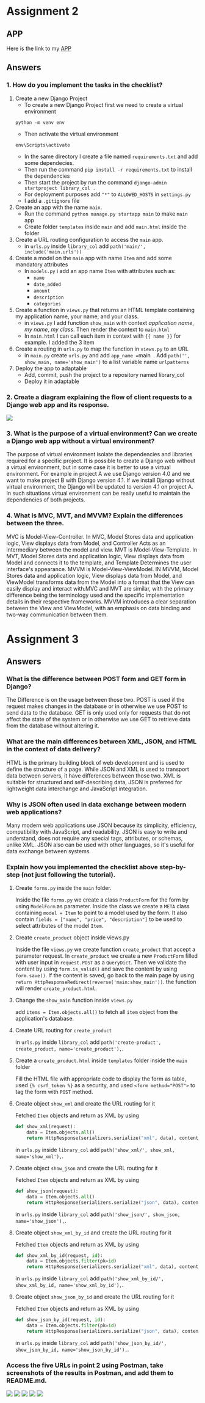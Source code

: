 # Assignment 2

## APP
Here is the link to my [APP](https://library-collection.adaptable.app/main/)

## Answers

### 1. How do you implement the tasks in the checklist?
1. Create a new Django Project
    - To create a new Django Project first we need to create a virtual environment
    ```
    python -m venv env
    ```
    - Then activate the virtual environment
    ```
    env\Scripts\activate
    ```
    - In the same directory I create a file named `requirements.txt` and add some dependecies.
    - Then run the command `pip install -r requirements.txt` to install the dependencies
    - Then start the project by run the command `django-admin startproject library_col .`
    - For deployment purposes add `"*"` to `ALLOWED_HOSTS` in `settings.py`
    - I add a `.gitignore` file
2. Create an app with the name `main`.
    - Run the command `python manage.py startapp main` to make `main` app
    - Create folder `templates` inside `main` and add `main.html` inside the folder
3. Create a URL routing configuration to access the `main` app.
    - in `urls.py` inside `library_col` add `path('main/', include('main.urls'))`
4. Create a model on the `main` app with name `Item` and add some mandatory attributes
    - In `models.py` i add an app name `Item` with attributes such as:
        - `name`
        - `date_added`
        - `amount`
        - `description`
        - `categories`
5. Create a function in `views.py` that returns an HTML template containing my application name, your name, and your class.
    - in `views.py` I add function `show_main` with context _application name_, _my name_, _my class_. Then render the context to `main.html`
    - In `main.html` I can call each item in context with `{{ name }}` for example. I added the 3 item
6. Create a routing in `urls.py` to map the function in `views.py` to an URL
    - in `main.py` create `urls.py` and add ` app_name = `main` `. Add `path('', show_main, name='show_main')` to a list variable name `urlpatterns`
7. Deploy the app to adaptable
    - Add, commit, push the project to a repository named library_col 
    - Deploy it in adaptable

### 2. Create a diagram explaining the flow of client requests to a Django web app and its response.
<img src="/assets/flowchart.png">

### 3. What is the purpose of a virtual environment? Can we create a Django web app without a virtual environment?
The purpose of virtual environment isolate the dependencies and libraries required for a specific project. It is possible to create a Django web without a virtual environment, but in some case it is better to use a virtual environment. For example in project A we use Django version 4.0 and we want to make project B with Django version 4.1. If we install Django without virtual environment, the Django will be updated to version 4.1 on project A. In such situations virtual environment can be really useful to maintain the dependencies of both projects.

### 4. What is MVC, MVT, and MVVM? Explain the differences between the three.
MVC is Model-View-Controller. In MVC, Model Stores data and application logic, View displays data from Model, and Controller Acts as an intermediary between the model and view. MVT is Model-View-Template. In MVT, Model Stores data and application logic, View displays data from Model and connects it to the template, and Template Determines the user interface's appearance. MVVM is Model-View-ViewModel. IN MVVM, Model Stores data and application logic, View displays data from Model, and ViewModel transforms data from the Model into a format that the View can easily display and interact with.MVC and MVT are similar, with the primary difference being the terminology used and the specific implementation details in their respective frameworks. MVVM introduces a clear separation between the View and ViewModel, with an emphasis on data binding and two-way communication between them.

# Assignment 3

## Answers

### What is the difference between POST form and GET form in Django?
The Difference is on the usage between those two. POST is used if the request makes changes in the database or in otherwise we use POST to send data to the database. GET is only used only for requests that do not affect the state of the system or in otherwise we use GET to retrieve data from the database without altering it.

### What are the main differences between XML, JSON, and HTML in the context of data delivery?
HTML is the primary building block of web development and is used to define the structure of a page. While JSON and XML is used to transport data between servers, it have differences between those two. XML is suitable for structured and self-describing data, JSON is preferred for lightweight data interchange and JavaScript integration.

### Why is JSON often used in data exchange between modern web applications?
Many modern web applications use JSON because its simplicity, efficiency, compatibility with JavaScript, and readability. JSON is easy to write and understand, does not require any special tags, attributes, or schemas, unlike XML. JSON also can be used with other languages, so it's useful for data exchange between systems.

### Explain how you implemented the checklist above step-by-step (not just following the tutorial).
1. Create `forms.py` inside the `main` folder.

    Inside the file `forms.py` we create a class `ProductForm` for the form by using `ModelForm` as parameter. Inside the class we create a `META` class containing `model = Item` to point to a model used by the form. It also contain `fields = ["name", "price", "description"]` to be used to select attributes of the model `Item`.
2. Create `create_product` object inside views.py

    Inside the file `views.py` we create function `create_product` that accept a parameter request. In `create_product` we create a new `ProductForm` filled with user input in `request.POST` as a `QueryDict`. Then we validate the content by using `form.is_valid()` and save the content by using `form.save()`. If the content is saved, go back to the main page by using `return HttpResponseRedirect(reverse('main:show_main'))`. the function will render `create_product.html`.
3. Change the `show_main` function inside `views.py`

    add `items = Item.objects.all()` to fetch all `item` object from the application's database.
4. Create URL routing for `create_product`

    in `urls.py` inside `library_col` add `path('create-product', create_product, name='create_product'),`.
5. Create a `create_product.html` inside `templates` folder inside the `main` folder

    Fill the HTML file with appropriate code to display the form as table, used `{% csrf_token %}` as a security, and used `<form method="POST">` to tag the form with `POST` method.
6. Create object `show_xml` and create the URL routing for it

    Fetched `Item` objects and return as XML by using 
    ```py
    def show_xml(request):
        data = Item.objects.all()
        return HttpResponse(serializers.serialize("xml", data), content_type="application/xml")
    ```
    in `urls.py` inside `library_col` add `path('show_xml/', show_xml, name='show_xml'),`.
7. Create object `show_json` and create the URL routing for it

    Fetched `Item` objects and return as XML by using 
    ```py
    def show_json(request):
        data = Item.objects.all()
        return HttpResponse(serializers.serialize("json", data), content_type="application/json")
    ```
    in `urls.py` inside `library_col` add `path('show_json/', show_json, name='show_json'),`.
8. Create object `show_xml_by_id` and create the URL routing for it

    Fetched `Item` objects and return as XML by using 
    ```py
    def show_xml_by_id(request, id):
        data = Item.objects.filter(pk=id)
        return HttpResponse(serializers.serialize("xml", data), content_type="application/xml")
    ```
    in `urls.py` inside `library_col` add `path('show_xml_by_id/', show_xml_by_id, name='show_xml_by_id'),`.
9. Create object `show_json_by_id` and create the URL routing for it

    Fetched `Item` objects and return as XML by using 
    ```py
    def show_json_by_id(request, id):
        data = Item.objects.filter(pk=id)
        return HttpResponse(serializers.serialize("json", data), content_type="application/json")
    ```
    in `urls.py` inside `library_col` add `path('show_json_by_id/', show_json_by_id, name='show_json_by_id'),`.

### Access the five URLs in point 2 using Postman, take screenshots of the results in Postman, and add them to README.md.
<img src="/assets/show_main.png">
<img src="/assets/show_xml.png">
<img src="/assets/show_json.png">
<img src="/assets/show_xml_by_id.png">
<img src="/assets/show_json_by_id.png">
        